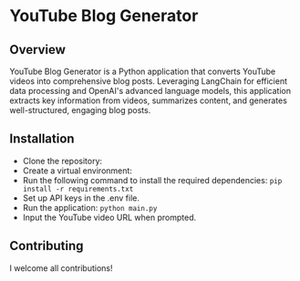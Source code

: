 # YouTube Blog Generator
## Overview
YouTube Blog Generator is a Python application that converts YouTube videos into comprehensive blog posts. Leveraging LangChain for efficient data processing and OpenAI's advanced language models, this application extracts key information from videos, summarizes content, and generates well-structured, engaging blog posts.

## Installation
- Clone the repository:
- Create a virtual environment:
- Run the following command to install the required dependencies: `pip install -r requirements.txt`
- Set up API keys in the .env file.
- Run the application: `python main.py`
- Input the YouTube video URL when prompted.

## Contributing
I welcome all contributions!